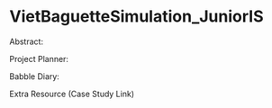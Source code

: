 # VietBaguetteSimulation_JuniorIS

Abstract: 

Project Planner:

Babble Diary:

Extra Resource (Case Study Link)
